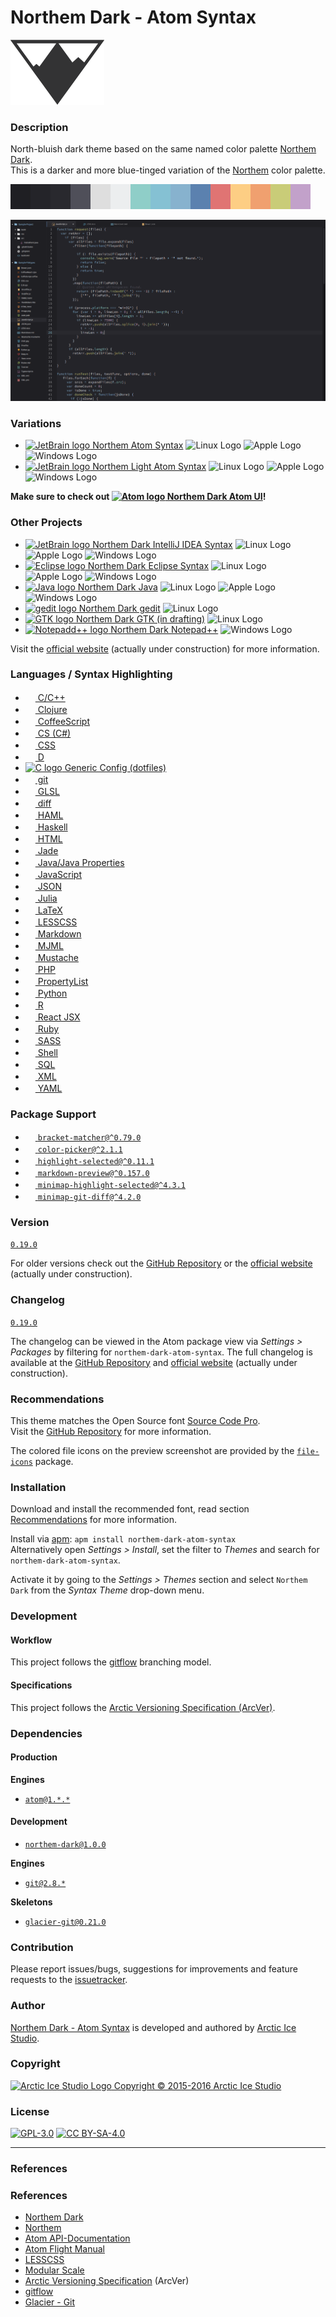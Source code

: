 Northem Dark - Atom Syntax
==========================

[![Northem Logo](https://raw.githubusercontent.com/arcticicestudio/northem-dark-atom-syntax/master/assets/media/northem-logo.png)](http://arcticicestudio.com/northem)

### Description
North-bluish dark theme based on the same named color palette [Northem Dark](https://github.com/arcticicestudio/northem-dark).  
This is a darker and more blue-tinged variation of the [Northem](https://github.com/arcticicestudio/northem) color palette.

![Northem Dark Color Palette](https://raw.githubusercontent.com/arcticicestudio/northem-dark-atom-syntax/master/assets/media/northem-dark.png)

![Northem Dark Preview Screenshot](https://raw.githubusercontent.com/arcticicestudio/northem-dark-atom-syntax/master/assets/media/preview-screenshot.png)

### Variations
  - <a href="https://github.com/arcticicestudio/northem-atom-syntax"><img src="https://atom.io/favicon.ico" alt="JetBrain logo" width=16 height=16> Northem Atom Syntax</a> <img src="https://www.kernel.org/theme/images/logos/favicon.png" alt="Linux Logo" width=16 height=16 /> <img src="https://developer.apple.com/favicon.ico" alt="Apple Logo" width=16 height=16 /> <img src="https://www.microsoft.com/en-us/windows/favicon.ico" alt="Windows Logo" width=16 height=16 />
  - <a href="https://github.com/arcticicestudio/northem-light-atom-syntax"><img src="https://atom.io/favicon.ico" alt="JetBrain logo" width=16 height=16> Northem Light Atom Syntax</a> <img src="https://www.kernel.org/theme/images/logos/favicon.png" alt="Linux Logo" width=16 height=16 /> <img src="https://developer.apple.com/favicon.ico" alt="Apple Logo" width=16 height=16 /> <img src="https://www.microsoft.com/en-us/windows/favicon.ico" alt="Windows Logo" width=16 height=16 />

**Make sure to check out <a href="https://github.com/arcticicestudio/northem-dark-atom-ui"><img src="https://atom.io/favicon.ico" alt="Atom logo" width=16 height=16> Northem Dark Atom UI</a>!**

### Other Projects
  - <a href="https://github.com/arcticicestudio/northem-dark-intellij-idea-syntax"><img src="https://www.jetbrains.com/_assets//shared/favicons/jetbrains.ico" alt="JetBrain logo" width=16 height=16> Northem Dark IntelliJ IDEA Syntax</a> <img src="https://www.kernel.org/theme/images/logos/favicon.png" alt="Linux Logo" width=16 height=16 /> <img src="https://developer.apple.com/favicon.ico" alt="Apple Logo" width=16 height=16 /> <img src="https://www.microsoft.com/en-us/windows/favicon.ico" alt="Windows Logo" width=16 height=16 />
  - <a href="https://github.com/arcticicestudio/northem-dark-eclipse-syntax"><img src="https://eclipse.org/favicon.ico" alt="Eclipse logo" width=16 height=16> Northem Dark Eclipse Syntax</a> <img src="https://www.kernel.org/theme/images/logos/favicon.png" alt="Linux Logo" width=16 height=16 /> <img src="https://developer.apple.com/favicon.ico" alt="Apple Logo" width=16 height=16 /> <img src="https://www.microsoft.com/en-us/windows/favicon.ico" alt="Windows Logo" width=16 height=16 />
  - <a href="https://github.com/arcticicestudio/northem-dark-java"><img src="https://www.java.com/favicon.ico" alt="Java logo" width=16 height=16> Northem Dark Java</a> <img src="https://www.kernel.org/theme/images/logos/favicon.png" alt="Linux Logo" width=16 height=16 /> <img src="https://developer.apple.com/favicon.ico" alt="Apple Logo" width=16 height=16 /> <img src="https://www.microsoft.com/en-us/windows/favicon.ico" alt="Windows Logo" width=16 height=16 />
  - <a href="https://github.com/arcticicestudio/northem-dark-gedit"><img src="https://static.gnome.org/wiki.gnome.org/gnome/css/favicon.png" alt="gedit logo" width=16 height=16> Northem Dark gedit</a> <img src="https://www.kernel.org/theme/images/logos/favicon.png" alt="Linux Logo" width=16 height=16 />
  - <a href="#"><img src="http://www.gtk.org/images/gtk-logo.ico" alt="GTK logo"> Northem Dark GTK (in drafting)</a> <img src="https://www.kernel.org/theme/images/logos/favicon.png" alt="Linux Logo" width=16 height=16 />
  - <a href="https://github.com/arcticicestudio/northem-dark-notepadplusplus"><img src="http://notepad-plus-plus.org/assets/images/favicon.ico" alt="Notepadd++ logo" width=16 height=16> Northem Dark Notepad++</a> <img src="https://www.microsoft.com/en-us/windows/favicon.ico" alt="Windows Logo" width=16 height=16 />

Visit the [official website](http://arcticicestudio.com/northem) (actually under construction) for more information.

### Languages / Syntax Highlighting
  - <a href="https://atom.io/packages/language-c"><img src="https://avatars0.githubusercontent.com/u/1089146" width=16 height=16/> C/C++</a>
  - <a href="https://atom.io/packages/language-clojure"><img src="https://avatars0.githubusercontent.com/u/1089146" width=16 height=16/> Clojure</a>
  - <a href="https://atom.io/packages/language-coffee-script"><img src="https://avatars0.githubusercontent.com/u/1089146" width=16 height=16/> CoffeeScript</a>
  - <a href="https://atom.io/packages/language-csharp"><img src="https://avatars0.githubusercontent.com/u/1089146" width=16 height=16/> CS (C#)</a>
  - <a href="https://atom.io/packages/language-css"><img src="https://avatars0.githubusercontent.com/u/1089146" width=16 height=16/> CSS</a>
  - <a href="https://atom.io/packages/language-d"><img src="https://avatars0.githubusercontent.com/u/768741" width=16 height=16/> D</a>
  - <a href="https://atom.io/packages/language-generic-config"><img src="https://avatars1.githubusercontent.com/u/1038121" alt="C logo" width=16 height=16/> Generic Config (dotfiles)</a>
  - <a href="https://atom.io/packages/language-git"><img src="https://avatars0.githubusercontent.com/u/1089146" width=16 height=16/> git</a>
  - <a href="https://atom.io/packages/language-glsl"><img src="https://avatars3.githubusercontent.com/u/569817" width=16 height=16/> GLSL</a>
  - <a href="https://atom.io/packages/git-diff"><img src="https://avatars0.githubusercontent.com/u/1089146" width=16 height=16/> diff</a>
  - <a href="https://atom.io/packages/language-haml"><img src="https://avatars0.githubusercontent.com/u/6979737" width=16 height=16/> HAML</a>
  - <a href="https://atom.io/packages/language-haskell"><img src="https://avatars3.githubusercontent.com/u/12533767" width=16 height=16/> Haskell</a>
  - <a href="https://atom.io/packages/language-html"><img src="https://avatars0.githubusercontent.com/u/1089146" width=16 height=16/> HTML</a>
  - <a href="https://atom.io/packages/language-jade"><img src="https://avatars2.githubusercontent.com/u/19409" width=16 height=16/> Jade</a>
  - <a href="https://atom.io/packages/language-java"><img src="https://avatars0.githubusercontent.com/u/1089146" width=16 height=16/> Java/Java Properties</a>
  - <a href="https://atom.io/packages/language-javascript"><img src="https://avatars0.githubusercontent.com/u/1089146" width=16 height=16/> JavaScript</a>
  - <a href="https://atom.io/packages/language-json"><img src="https://avatars0.githubusercontent.com/u/1089146" width=16 height=16/> JSON</a>
  - <a href="https://atom.io/packages/language-julia"><img src="https://avatars2.githubusercontent.com/u/743164" width=16 height=16/> Julia</a>
  - <a href="https://atom.io/packages/language-latex"><img src="https://avatars1.githubusercontent.com/u/311812" width=16 height=16/> LaTeX</a>
  - <a href="https://atom.io/packages/language-lesss"><img src="https://avatars0.githubusercontent.com/u/1089146" width=16 height=16/> LESSCSS</a>
  - <a href="https://atom.io/packages/language-gfm"><img src="https://avatars0.githubusercontent.com/u/1089146" width=16 height=16/> Markdown</a>
  - <a href="https://atom.io/packages/language-mjml"><img src="https://avatars0.githubusercontent.com/u/16115896" width=16 height=16/> MJML</a>
  - <a href="https://atom.io/packages/language-mustache"><img src="https://avatars0.githubusercontent.com/u/1089146" width=16 height=16/> Mustache</a>
  - <a href="https://atom.io/packages/language-php"><img src="https://avatars0.githubusercontent.com/u/1089146" width=16 height=16/> PHP</a>
  - <a href="https://atom.io/packages/language-property-list"><img src="https://avatars0.githubusercontent.com/u/1089146" width=16 height=16/> PropertyList</a>
  - <a href="https://atom.io/packages/language-python"><img src="https://avatars0.githubusercontent.com/u/1089146" width=16 height=16/> Python</a>
  - <a href="https://atom.io/packages/language-r"><img src="https://avatars1.githubusercontent.com/u/1038121" width=16 height=16/> R</a>
  - <a href="https://atom.io/packages/react"><img src="https://avatars2.githubusercontent.com/u/606347" width=16 height=16/> React JSX</a>
  - <a href="https://atom.io/packages/language-ruby"><img src="https://avatars0.githubusercontent.com/u/1089146" width=16 height=16/> Ruby</a>
  - <a href="https://atom.io/packages/language-sass"><img src="https://avatars0.githubusercontent.com/u/1089146" width=16 height=16/> SASS</a>
  - <a href="https://atom.io/packages/language-shellscript"><img src="https://avatars0.githubusercontent.com/u/1089146" width=16 height=16/> Shell</a>
  - <a href="https://atom.io/packages/language-sql"><img src="https://avatars0.githubusercontent.com/u/1089146" width=16 height=16/> SQL</a>
  - <a href="https://atom.io/packages/language-xml"><img src="https://avatars0.githubusercontent.com/u/1089146" width=16 height=16/> XML</a>
  - <a href="https://atom.io/packages/language-yaml"><img src="https://avatars0.githubusercontent.com/u/1089146" width=16 height=16/> YAML</a>

### Package Support
  - <a href="https://atom.io/packages/bracket-matcher"><img src="https://avatars0.githubusercontent.com/u/1089146" width=16 height=16/> `bracket-matcher@^0.79.0`</a>
  - <a href="https://atom.io/packages/color-picker"><img src="https://avatars1.githubusercontent.com/u/2833514" width=16 height=16/> `color-picker@^2.1.1`</a>
  - <a href="https://atom.io/packages/highlight-selected"><img src="https://avatars2.githubusercontent.com/u/1273965" width=16 height=16/> `highlight-selected@^0.11.1`</a>
  - <a href="https://atom.io/packages/markdown-preview"><img src="https://avatars0.githubusercontent.com/u/1089146" width=16 height=16/> `markdown-preview@^0.157.0`</a>
  - <a href="https://atom.io/packages/minimap-highlight-selected"><img src="https://avatars3.githubusercontent.com/u/7209979" width=16 height=16/> `minimap-highlight-selected@^4.3.1`</a>
  - <a href="https://atom.io/packages/minimap-git-diff"><img src="https://avatars3.githubusercontent.com/u/7209979" width=16 height=16/> `minimap-git-diff@^4.2.0`</a>

### Version
[`0.19.0`](https://github.com/arcticicestudio/northem-dark-atom-syntax/releases/latest)  

For older versions check out the [GitHub Repository](https://github.com/arcticicestudio/northem-dark-atom-syntax) or the [official website](http://arcticicestudio.com/northem) (actually under construction).

### Changelog
[`0.19.0`](CHANGELOG.md)

The changelog can be viewed in the Atom package view via *Settings > Packages* by filtering for `northem-dark-atom-syntax`.
The full changelog is available at the [GitHub Repository](https://github.com/arcticicestudio/northem-dark-atom-syntax) and [official website](http://arcticicestudio.com/northem) (actually under construction).

### Recommendations
This theme matches the Open Source font [Source Code Pro](https://typekit.com/fonts/source-code-pro).  
Visit the [GitHub Repository](https://github.com/adobe-fonts/source-code-pro) for more information.

The colored file icons on the preview screenshot are provided by the [`file-icons`](https://atom.io/packages/file-icons) package.

### Installation
Download and install the recommended font, read section [Recommendations](#Recommendations) for more information.

Install via [apm](https://github.com/atom/apm): `apm install northem-dark-atom-syntax`  
Alternatively open *Settings > Install*, set the filter to *Themes* and search for `northem-dark-atom-syntax`.

Activate it by going to the *Settings > Themes* section and select `Northem Dark` from the *Syntax Theme* drop-down menu.

### Development
#### Workflow
This project follows the [gitflow](http://nvie.com/posts/a-successful-git-branching-model) branching model.

#### Specifications
This project follows the [Arctic Versioning Specification (ArcVer)](https://github.com/arcticicestudio/arcver).

### Dependencies
#### Production
**Engines**
  - [`atom@1.*.*`](https://atom.io)

#### Development
  - [`northem-dark@1.0.0`](https://github.com/arcticicestudio/northem-dark)

**Engines**
  - [`git@2.8.*`](https://git-scm.com)

**Skeletons**
  - [`glacier-git@0.21.0`](https://github.com/arcticicestudio/glacier-git)

### Contribution
Please report issues/bugs, suggestions for improvements and feature requests to the [issuetracker](https://github.com/arcticicestudio/northem-dark-atom-syntax/issues).

### Author
[Northem Dark - Atom Syntax](https://github.com/arcticicestudio/northem-dark-atom-syntax) is developed and authored by [Arctic Ice Studio](http://arcticicestudio.com).

### Copyright
<a href="mailto:development@arcticicestudio.com"><img src="http://arcticicestudio.com/favicon.ico" width=16 height=16 alt="Arctic Ice Studio Logo"/> Copyright &copy; 2015-2016 Arctic Ice Studio</a>

### License
[![GPL-3.0](http://www.gnu.org/graphics/gplv3-88x31.png)](http://www.gnu.org/licenses/gpl.txt) [![CC BY-SA-4.0](http://mirrors.creativecommons.org/presskit/buttons/88x31/svg/by-sa.svg)](http://creativecommons.org/licenses/by-sa/4.0/)

---

### References
### References
  - [Northem Dark](https://github.com/arcticicestudio/northem-dark)
  - [Northem](https://github.com/arcticicestudio/northem)
  - [Atom API-Documentation](https://atom.io/docs/api/latest/Atom)  
  - [Atom Flight Manual](https://atom.io/docs)  
  - [LESSCSS](http://lesscss.org)  
  - [Modular Scale](http://www.modularscale.com)
  - [Arctic Versioning Specification](http://specs.arcticicestudio.com/arcver) (ArcVer)
  - [gitflow](http://nvie.com/posts/a-successful-git-branching-model)
  - [Glacier - Git](https://github.com/arcticicestudio/glacier-git)
